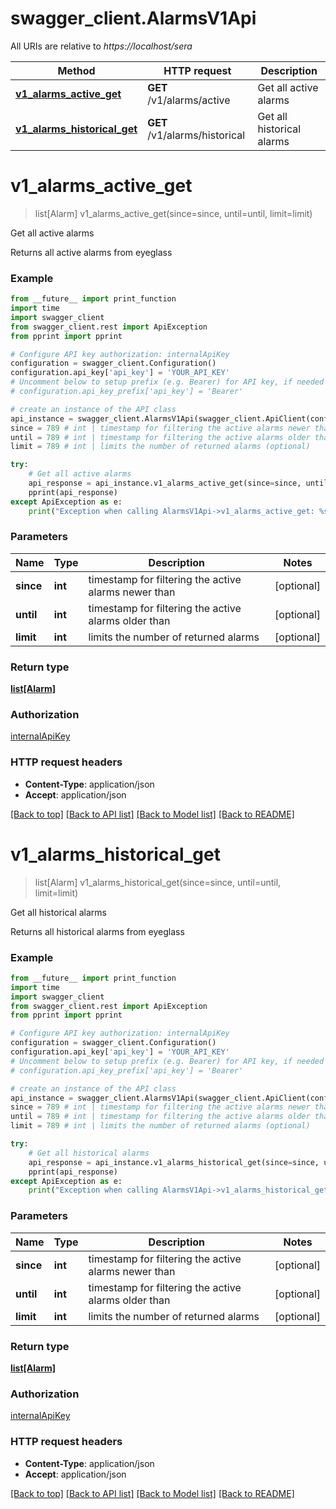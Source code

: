 # swagger_client.AlarmsV1Api

All URIs are relative to *https://localhost/sera*

Method | HTTP request | Description
------------- | ------------- | -------------
[**v1_alarms_active_get**](AlarmsV1Api.md#v1_alarms_active_get) | **GET** /v1/alarms/active | Get all active alarms
[**v1_alarms_historical_get**](AlarmsV1Api.md#v1_alarms_historical_get) | **GET** /v1/alarms/historical | Get all historical alarms


# **v1_alarms_active_get**
> list[Alarm] v1_alarms_active_get(since=since, until=until, limit=limit)

Get all active alarms

Returns all active alarms from eyeglass

### Example
```python
from __future__ import print_function
import time
import swagger_client
from swagger_client.rest import ApiException
from pprint import pprint

# Configure API key authorization: internalApiKey
configuration = swagger_client.Configuration()
configuration.api_key['api_key'] = 'YOUR_API_KEY'
# Uncomment below to setup prefix (e.g. Bearer) for API key, if needed
# configuration.api_key_prefix['api_key'] = 'Bearer'

# create an instance of the API class
api_instance = swagger_client.AlarmsV1Api(swagger_client.ApiClient(configuration))
since = 789 # int | timestamp for filtering the active alarms newer than (optional)
until = 789 # int | timestamp for filtering the active alarms older than (optional)
limit = 789 # int | limits the number of returned alarms (optional)

try:
    # Get all active alarms
    api_response = api_instance.v1_alarms_active_get(since=since, until=until, limit=limit)
    pprint(api_response)
except ApiException as e:
    print("Exception when calling AlarmsV1Api->v1_alarms_active_get: %s\n" % e)
```

### Parameters

Name | Type | Description  | Notes
------------- | ------------- | ------------- | -------------
 **since** | **int**| timestamp for filtering the active alarms newer than | [optional] 
 **until** | **int**| timestamp for filtering the active alarms older than | [optional] 
 **limit** | **int**| limits the number of returned alarms | [optional] 

### Return type

[**list[Alarm]**](Alarm.md)

### Authorization

[internalApiKey](../README.md#internalApiKey)

### HTTP request headers

 - **Content-Type**: application/json
 - **Accept**: application/json

[[Back to top]](#) [[Back to API list]](../README.md#documentation-for-api-endpoints) [[Back to Model list]](../README.md#documentation-for-models) [[Back to README]](../README.md)

# **v1_alarms_historical_get**
> list[Alarm] v1_alarms_historical_get(since=since, until=until, limit=limit)

Get all historical alarms

Returns all historical alarms from eyeglass

### Example
```python
from __future__ import print_function
import time
import swagger_client
from swagger_client.rest import ApiException
from pprint import pprint

# Configure API key authorization: internalApiKey
configuration = swagger_client.Configuration()
configuration.api_key['api_key'] = 'YOUR_API_KEY'
# Uncomment below to setup prefix (e.g. Bearer) for API key, if needed
# configuration.api_key_prefix['api_key'] = 'Bearer'

# create an instance of the API class
api_instance = swagger_client.AlarmsV1Api(swagger_client.ApiClient(configuration))
since = 789 # int | timestamp for filtering the active alarms newer than (optional)
until = 789 # int | timestamp for filtering the active alarms older than (optional)
limit = 789 # int | limits the number of returned alarms (optional)

try:
    # Get all historical alarms
    api_response = api_instance.v1_alarms_historical_get(since=since, until=until, limit=limit)
    pprint(api_response)
except ApiException as e:
    print("Exception when calling AlarmsV1Api->v1_alarms_historical_get: %s\n" % e)
```

### Parameters

Name | Type | Description  | Notes
------------- | ------------- | ------------- | -------------
 **since** | **int**| timestamp for filtering the active alarms newer than | [optional] 
 **until** | **int**| timestamp for filtering the active alarms older than | [optional] 
 **limit** | **int**| limits the number of returned alarms | [optional] 

### Return type

[**list[Alarm]**](Alarm.md)

### Authorization

[internalApiKey](../README.md#internalApiKey)

### HTTP request headers

 - **Content-Type**: application/json
 - **Accept**: application/json

[[Back to top]](#) [[Back to API list]](../README.md#documentation-for-api-endpoints) [[Back to Model list]](../README.md#documentation-for-models) [[Back to README]](../README.md)

